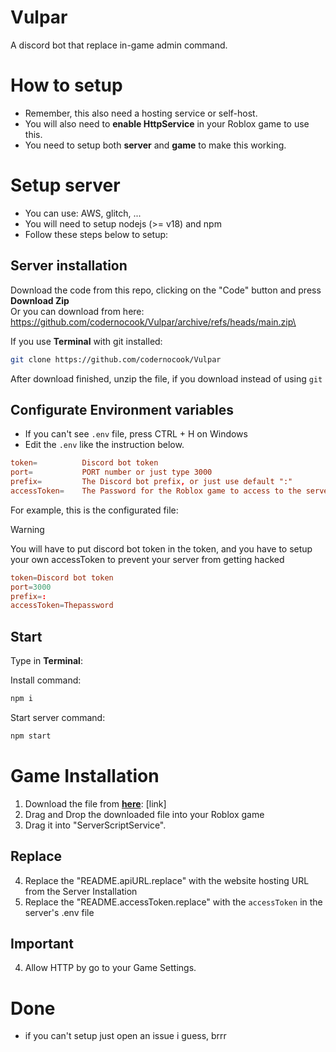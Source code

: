 # Vulpar
A discord bot that replace in-game admin command.

# How to setup
- Remember, this also need a hosting service or self-host.
- You will also need to **enable HttpService** in your Roblox game to use this.
- You need to setup both **server** and **game** to make this working.

# Setup server
- You can use: AWS, glitch, ...
- You will need to setup nodejs (>= v18) and npm
- Follow these steps below to setup:


## Server installation
Download the code from this repo, clicking on the "Code" button and press **Download Zip**\
Or you can download from here: https://github.com/codernocook/Vulpar/archive/refs/heads/main.zip\

If you use **Terminal** with git installed:
```bash
git clone https://github.com/codernocook/Vulpar
```

After download finished, unzip the file, if you download instead of using `git`

## Configurate Environment variables
- If you can't see `.env` file, press CTRL + H on Windows
- Edit the `.env` like the instruction below.

```conf
token=          Discord bot token
port=           PORT number or just type 3000
prefix=         The Discord bot prefix, or just use default ":"
accessToken=    The Password for the Roblox game to access to the server
```

For example, this is the configurated file:

> [!WARNING]
> You will have to put discord bot token in the token, and you have to setup your own accessToken to prevent your server from getting hacked

```conf
token=Discord bot token
port=3000
prefix=:
accessToken=Thepassword
```

## Start
Type in **Terminal**:

Install command:
```bash
npm i
```

Start server command:
```bash
npm start
```

# Game Installation
1. Download the file from **[here]()**: [link]
2. Drag and Drop the downloaded file into your Roblox game
3. Drag it into "ServerScriptService".

## Replace
4. Replace the "README.apiURL.replace" with the website hosting URL from the Server Installation
5. Replace the "README.accessToken.replace" with the `accessToken` in the server's .env file

## Important
4. Allow HTTP by go to your Game Settings.

# Done
- if you can't setup just open an issue i guess, brrr

